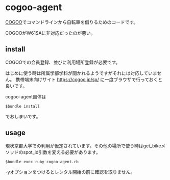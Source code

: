 cogoo-agent
===========

[COGOO](https://cogoo.jp)でコマンドラインから自転車を借りるためのコードです。

COGOOがW61SAに非対応だったのが悪い。

## install
COGOOでの会員登録、並びに利用場所登録が必要です。

はじめに使う時は所属学部学科が聞かれるようですがそれには対応していません。
携帯端末向けサイト https://cogoo.jp/sp/ に一度ブラウザで行っておくと良いです。

cogoo-agent自体は

    $bundle install

でおしまいです。

## usage
現状京都大学での利用が仮定されています。その他の場所で使う時はget\_bikeメソッドのspot\_id引数を変える必要があります。

    $bundle exec ruby cogoo-agent.rb

-yオプションをつけるとレンタル開始の前に確認を取りません。
